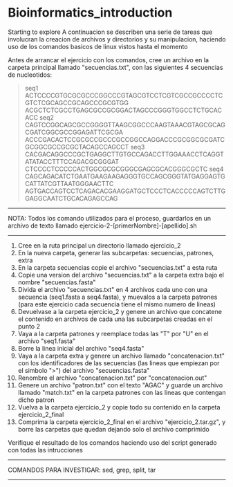 # Bioinformatics_introduction
Starting to explore
A continuacion se describen una serie de tareas que involucran la creacion de archivos y directorios y su manipulacion, haciendo uso de los
comandos basicos de linux vistos hasta el momento 

Antes de arrancar el ejercicio con los comandos, cree un archivo en la carpeta principal llamado "secuencias.txt", con las siguientes 4 secuencias
de nucleotidos:

>seq1
ACTCCCCGTGCGCGCCCGGCCCGTAGCGTCCTCGTCGCCGCCCCTCGTCTCGCAGCCGCAGCCCGCGTGG
ACGCTCTCGCCTGAGCGCCGCGGACTAGCCCGGGTGGCCTCTGCACACC
>seq2
CAGTCCGGCAGCGCCGGGGTTAAGCGGCCCAAGTAAACGTAGCGCAGCGATCGGCGCCGGAGATTCGCGA
ACCCGACACTCCGCGCCGCCCGCCGGCCAGGACCCGCGGCGCGATCGCGGCGCCGCGCTACAGCCAGCCT
>seq3
CACGACAGGCCCGCTGAGGCTTGTGCCAGACCTTGGAAACCTCAGGTATATACCTTTCCAGACGCGGGAT
CTCCCCTCCCCCACTGGCGCGCGGGCGAGCGCACGGGCGCTC
>seq4
CAGCAGACATCTGAATGAAGAAGAGGGTGCCAGCGGGTATGAGGAGTGCATTATCGTTAATGGGAACTTC
AGTGACCAGTCCTCAGACACGAAGGATGCTCCCTCACCCCCAGTCTTGGAGGCAATCTGCACAGAGCCAG


***************************************************************************************************************************************
NOTA: Todos los comando utilizados para el proceso, guardarlos en un archivo de texto llamado ejercicio-2-[primerNombre]-[apellido].sh
***************************************************************************************************************************************

1. Cree en la ruta principal un directorio llamado ejercicio_2
2. En la nueva carpeta, generar las subcarpetas: secuencias, patrones, extra
3. En la carpeta secuencias copie el archivo "secuencias.txt" a esta ruta
4. Copie una version del archivo "secuencias.txt" a la carpeta extra bajo el nombre "secuencias.fasta"
5. Divida el archivo "secuencias.txt" en 4 archivos cada uno con una secuencia (seq1.fasta a seq4.fasta), y muevalos a la carpeta patrones (para este ejercicio cada secuencia tiene el mismo numero de lineas)
6. Devuelvase a la carpeta ejercicio_2 y genere un archivo que concatene el contenido en archivos de cada una las subcarpetas creadas en el punto 2
7. Vaya a la carpeta patrones y reemplace todas las "T" por "U" en el archivo "seq1.fasta"
8. Borre la linea inicial del archivo "seq4.fasta"
9. Vaya a la carpeta extra y genere un archivo llamado "concatenacion.txt" con los identificadores de las secuencias (las lineas que empiezan por el simbolo ">") del archivo "secuencias.fasta"
10. Renombre el archivo "concatenacion.txt" por "concatenacion.out"
11. Genere un archivo "patron.txt" con el texto "AGAC" y guarde un archivo llamado "match.txt" en la carpeta patrones con las lineas que contengan dicho patron
12. Vuelva a la carpeta ejercicio_2 y copie todo su contenido en la carpeta ejercicio_2_final
13. Comprima la carpeta ejercicio_2_final en el archivo "ejercicio_2.tar.gz", y borre las carpetas que quedan dejando solo el archivo comprimido

Verifique el resultado de los comandos haciendo uso del script generado con todas las intrucciones

************************************************
COMANDOS PARA INVESTIGAR: sed, grep, split, tar 
************************************************
